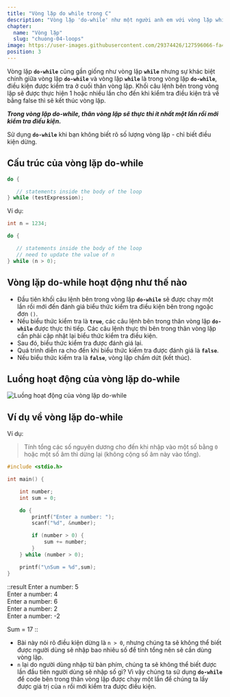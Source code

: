 ```yaml
---
title: "Vòng lặp do while trong C"
description: "Vòng lặp 'do-while' như một người anh em với vòng lặp while vậy. Chúng đều là một công cụ mạnh mẽ cho việc lặp lại một dãy lệnh dựa trên điều kiện. Nhưng do-while sẽ có điểm khác biệt gì so với while, hãy cùng tìm hiểu nó trong bài học hôm nay nào."
chapter:
  name: "Vòng lặp"
  slug: "chuong-04-loops"
image: https://user-images.githubusercontent.com/29374426/127596066-fa46df01-982f-4a72-b6d1-f7d8f5c5a9b3.png
position: 3
---
```


Vòng lặp **`do-while`** cũng gần giống như vòng lặp **`while`** nhưng sự khác biệt chính giữa vòng lặp **`do-while`** và vòng lặp **`while`** là trong vòng lặp **`do-while`**, điều kiện được kiểm tra ở cuối thân vòng lặp. Khối câu lệnh bên trong vòng lặp sẽ được thực hiện 1 hoặc nhiều lần cho đến khi kiểm tra điều kiện trả về bằng false thì sẽ kết thúc vòng lặp.

**_Trong vòng lặp do-while, thân vòng lặp sẽ thực thi ít nhất một lần rồi mới kiểm tra điều kiện._**

Sử dụng **`do-while`** khi bạn không biết rõ số lượng vòng lặp - chỉ biết điều kiện dừng.

## Cấu trúc của vòng lặp do-while

```cpp
do {

   // statements inside the body of the loop
} while (testExpression);
```

Ví dụ:

```cpp
int n = 1234;

do {

   // statements inside the body of the loop
   // need to update the value of n
} while (n > 0);
```

## Vòng lặp do-while hoạt động như thế nào

- Đầu tiên khối câu lệnh bên trong vòng lặp **`do-while`** sẽ được chạy một lần rồi mới đến đánh giá biểu thức kiểm tra điều kiện bên trong ngoặc đơn `()`.
- Nếu biểu thức kiểm tra là **`true`**, các câu lệnh bên trong thân vòng lặp **`do-while`** được thực thi tiếp. Các câu lệnh thực thi bên trong thân vòng lặp cần phải cập nhật lại biểu thức kiểm tra điều kiện.
- Sau đó, biểu thức kiểm tra được đánh giá lại.
- Quá trình diễn ra cho đến khi biểu thức kiểm tra được đánh giá là **`false`**.
- Nếu biểu thức kiểm tra là **`false`**, vòng lặp chấm dứt (kết thúc).

## Luồng hoạt động của vòng lặp do-while

![Luồng hoạt động của vòng lặp do-while](https://user-images.githubusercontent.com/29374426/183098360-68d525b2-fcb1-41b7-8ef1-35b333729efa.png)

## Ví dụ về vòng lặp do-while

Ví dụ:

> Tính tổng các số nguyên dương cho đến khi nhập vào một số bằng `0` hoặc một số âm thì dừng lại (không cộng số âm này vào tổng).

```cpp
#include <stdio.h>

int main() {

    int number;
    int sum = 0;

    do {
        printf("Enter a number: ");
        scanf("%d", &number);

        if (number > 0) {
            sum += number;
        }
    } while (number > 0);

    printf("\nSum = %d",sum);
}
```

::result
Enter a number: 5</br>
Enter a number: 4</br>
Enter a number: 6</br>
Enter a number: 2</br>
Enter a number: -2</br>

Sum = 17
::

- Bài này nói rõ điều kiện dừng là `n > 0`, nhưng chúng ta sẽ không thể biết được người dùng sẽ nhập bao nhiêu số để tính tổng nên sẽ cần dùng vòng lặp.
- `n` lại do người dùng nhập từ bàn phím, chúng ta sẽ không thể biết được lần đầu tiên người dùng sẽ nhập số gì? Vì vậy chúng ta sử dụng **`do-while`** để code bên trong thân vòng lặp được chạy một lần để chúng ta lấy được giá trị của `n` rồi mới kiểm tra được điều kiện.
